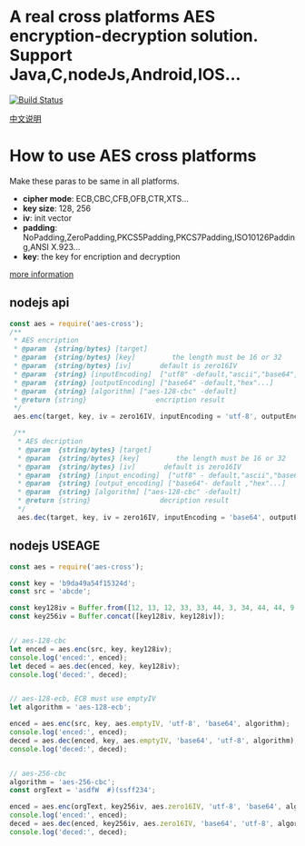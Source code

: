 # A real cross platforms AES encryption-decryption solution. Support Java,C,nodeJs,Android,IOS...
[![Build Status](https://travis-ci.org/keel/aes-cross.svg?branch=master)](https://travis-ci.org/keel/aes-cross)

[中文说明](https://github.com/keel/aes-cross/tree/master/info-cn)

# How to use AES cross platforms
Make these paras to be same in all platforms.

* **cipher mode**: ECB,CBC,CFB,OFB,CTR,XTS...
* **key size**: 128, 256
* **iv**: init vector
* **padding**: NoPadding,ZeroPadding,PKCS5Padding,PKCS7Padding,ISO10126Padding,ANSI X.923...
* **key**: the key for encription and decryption

[more information](https://github.com/keel/aes-cross/blob/master/AES.md)

## nodejs api
```javascript
const aes = require('aes-cross');
/**
 * AES encription
 * @param  {string/bytes} [target]
 * @param  {string/bytes} [key]         the length must be 16 or 32
 * @param  {string/bytes} [iv]       default is zero16IV
 * @param  {string} [inputEncoding]  ["utf8" -default,"ascii","base64","binary"...](https://nodejs.org/api/buffer.html#buffer_buffer)
 * @param  {string} [outputEncoding] ["base64" -default,"hex"...]
 * @param  {string} [algorithm] ["aes-128-cbc" -default]
 * @return {string}                 encription result
 */
 aes.enc(target, key, iv = zero16IV, inputEncoding = 'utf-8', outputEncoding = 'base64', algorithm = 'aes-128-cbc', autoPadding = true);

 /**
  * AES decription
  * @param  {string/bytes} [target]
  * @param  {string/bytes} [key]         the length must be 16 or 32
  * @param  {string/bytes} [iv]       default is zero16IV
  * @param  {string} [input_encoding]  ["utf8" - default,"ascii","base64","binary"...](https://nodejs.org/api/buffer.html#buffer_buffer)
  * @param  {string} [output_encoding] ["base64"- default ,"hex"...]
  * @param  {string} [algorithm] ["aes-128-cbc" -default]
  * @return {string}                 decription result
  */
  aes.dec(target, key, iv = zero16IV, inputEncoding = 'base64', outputEncoding = 'utf-8', algorithm = 'aes-128-cbc', autoPadding = true);

```

## nodejs USEAGE

```javascript
const aes = require('aes-cross');

const key = 'b9da49a54f15324d';
const src = 'abcde';

const key128iv = Buffer.from([12, 13, 12, 33, 33, 44, 3, 34, 44, 44, 9, 45, 28, 44, 22, 2]);
const key256iv = Buffer.concat([key128iv, key128iv]);


// aes-128-cbc
let enced = aes.enc(src, key, key128iv);
console.log('enced:', enced);
let deced = aes.dec(enced, key, key128iv);
console.log('deced:', deced);


// aes-128-ecb, ECB must use emptyIV
let algorithm = 'aes-128-ecb';

enced = aes.enc(src, key, aes.emptyIV, 'utf-8', 'base64', algorithm);
console.log('enced:', enced);
deced = aes.dec(enced, key, aes.emptyIV, 'base64', 'utf-8', algorithm);
console.log('deced:', deced);


// aes-256-cbc
algorithm = 'aes-256-cbc';
const orgText = 'asdfW  #)(ssff234';

enced = aes.enc(orgText, key256iv, aes.zero16IV, 'utf-8', 'base64', algorithm);
console.log('enced:', enced);
deced = aes.dec(enced, key256iv, aes.zero16IV, 'base64', 'utf-8', algorithm);
console.log('deced:', deced);

```
